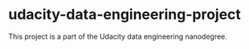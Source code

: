 # udacity-data-engineering-project
This project is a part of the Udacity data engineering nanodegree. 
